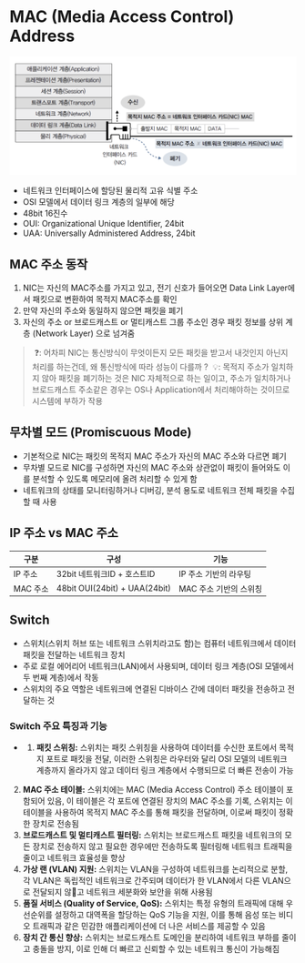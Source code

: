 # MAC (Media Access Control) Address

![mac](https://github.com/seungwonbased/TIL/blob/main/Network/assets/mac1.png)

- 네트워크 인터페이스에 할당된 물리적 고유 식별 주소
- OSI 모델에서 데이터 링크 계층의 일부에 해당
- 48bit 16진수
- OUI: Organizational Unique Identifier, 24bit
- UAA: Universally Administered Address, 24bit

## MAC 주소 동작

1. NIC는 자신의 MAC주소를 가지고 있고, 전기 신호가 들어오면 Data Link Layer에서 패킷으로 변환하여 목적지 MAC주소를 확인
2. 만약 자신의 주소와 동일하지 않으면 패킷을 폐기
3. 자신의 주소 or 브로드캐스트 or 멀티캐스트 그룹 주소인 경우 패킷 정보를 상위 계층 (Network Layer) 으로 넘겨줌

>  ❓: 어차피 NIC는 통신방식이 무엇이든지 모든 패킷을 받고서 내것인지 아닌지 처리를 하는건데, 왜 통신방식에 따라 성능이 다를까 ?
>  💡: 목적지 주소가 일치하지 않아 패킷을 폐기하는 것은 NIC 자체적으로 하는 일이고, 주소가 일치하거나 브로드캐스트 주소같은 경우는 OS나 Application에서 처리해야하는 것이므로 시스템에 부하가 작용

## 무차별 모드 (Promiscuous Mode)

- 기본적으로 NIC는 패킷의 목적지 MAC 주소가 자신의 MAC 주소와 다르면 폐기
- 무차별 모드로 NIC를 구성하면 자신의 MAC 주소와 상관없이 패킷이 들어와도 이를 분석할 수 있도록 메모리에 올려 처리할 수 있게 함    
- 네트워크의 상태를 모니터링하거나 디버깅, 분석 용도로 네트워크 전체 패킷을 수집할 때 사용

## IP 주소 vs MAC 주소

|구분|구성|기능|
|---|---|---|
|IP 주소|32bit 네트워크ID + 호스트ID|IP 주소 기반의 라우팅|
|MAC 주소|48bit OUI(24bit) + UAA(24bit)|MAC 주소 기반의 스위칭|

## Switch

-  스위치(스위치 허브 또는 네트워크 스위치라고도 함)는 컴퓨터 네트워크에서 데이터 패킷을 전달하는 네트워크 장치
- 주로 로컬 에어리어 네트워크(LAN)에서 사용되며, 데이터 링크 계층(OSI 모델에서 두 번째 계층)에서 작동
- 스위치의 주요 역할은 네트워크에 연결된 디바이스 간에 데이터 패킷을 전송하고 전달하는 것
### Switch 주요 특징과 기능
- 1. **패킷 스위칭:** 스위치는 패킷 스위칭을 사용하여 데이터를 수신한 포트에서 목적지 포트로 패킷을 전달, 이러한 스위칭은 라우터와 달리 OSI 모델의 네트워크 계층까지 올라가지 않고 데이터 링크 계층에서 수행되므로 더 빠른 전송이 가능
2. **MAC 주소 테이블:** 스위치에는 MAC (Media Access Control) 주소 테이블이 포함되어 있음, 이 테이블은 각 포트에 연결된 장치의 MAC 주소를 기록, 스위치는 이 테이블을 사용하여 목적지 MAC 주소를 통해 패킷을 전달하며, 이로써 패킷이 정확한 장치로 전송됨
3. **브로드캐스트 및 멀티캐스트 필터링:** 스위치는 브로드캐스트 패킷을 네트워크의 모든 장치로 전송하지 않고 필요한 경우에만 전송하도록 필터링해 네트워크 트래픽을 줄이고 네트워크 효율성을 향상
4. **가상 랜 (VLAN) 지원:** 스위치는 VLAN을 구성하여 네트워크를 논리적으로 분할, 각 VLAN은 독립적인 네트워크로 간주되며 데이터가 한 VLAN에서 다른 VLAN으로 전달되지 않고 네트워크 세분화와 보안을 위해 사용됨
5. **품질 서비스 (Quality of Service, QoS):** 스위치는 특정 유형의 트래픽에 대해 우선순위를 설정하고 대역폭을 할당하는 QoS 기능을 지원, 이를 통해 음성 또는 비디오 트래픽과 같은 민감한 애플리케이션에 더 나은 서비스를 제공할 수 있음
6. **장치 간 통신 향상:** 스위치는 브로드캐스트 도메인을 분리하여 네트워크 부하를 줄이고 충돌을 방지, 이로 인해 더 빠르고 신뢰할 수 있는 네트워크 통신이 가능해짐